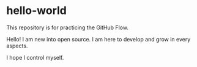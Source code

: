# hello-world
This repository is for practicing the GitHub Flow.

Hello! I am new into open source. I am here to develop and grow in every aspects.

I hope I control myself.
